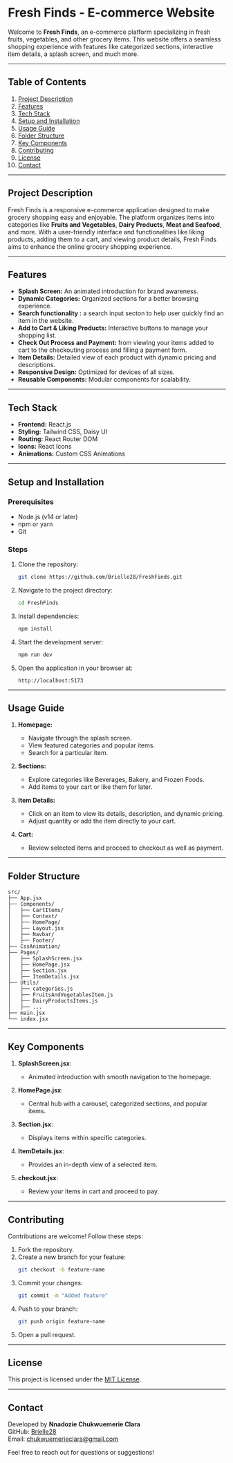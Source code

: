# Fresh Finds - E-commerce Website

Welcome to **Fresh Finds**, an e-commerce platform specializing in fresh fruits, vegetables, and other grocery items. This website offers a seamless shopping experience with features like categorized sections, interactive item details, a splash screen, and much more.

---

## Table of Contents
1. [Project Description](#project-description)
2. [Features](#features)
3. [Tech Stack](#tech-stack)
4. [Setup and Installation](#setup-and-installation)
5. [Usage Guide](#usage-guide)
6. [Folder Structure](#folder-structure)
7. [Key Components](#key-components)
8. [Contributing](#contributing)
9. [License](#license)
10. [Contact](#contact)

---

## Project Description

Fresh Finds is a responsive e-commerce application designed to make grocery shopping easy and enjoyable. The platform organizes items into categories like **Fruits and Vegetables**, **Dairy Products**, **Meat and Seafood**, and more. With a user-friendly interface and functionalities like liking products, adding them to a cart, and viewing product details, Fresh Finds aims to enhance the online grocery shopping experience.

---

## Features

- **Splash Screen:** An animated introduction for brand awareness.
- **Dynamic Categories:** Organized sections for a better browsing experience.
- **Search functionality :** a search input secton to help user quickly find an item in the website.
- **Add to Cart & Liking Products:** Interactive buttons to manage your shopping list.
- **Check Out Process and Payment:** from viewing your items added to cart to the checkouting process and filling a payment form.
- **Item Details:** Detailed view of each product with dynamic pricing and descriptions.
- **Responsive Design:** Optimized for devices of all sizes.
- **Reusable Components:** Modular components for scalability.

---

## Tech Stack

- **Frontend:** React.js
- **Styling:** Tailwind CSS, Daisy UI
- **Routing:** React Router DOM
- **Icons:** React Icons
- **Animations:** Custom CSS Animations

---

## Setup and Installation

### Prerequisites
- Node.js (v14 or later)
- npm or yarn
- Git

### Steps
1. Clone the repository:
   ```bash
   git clone https://github.com/Brielle28/FreshFinds.git
   ```
2. Navigate to the project directory:
   ```bash
   cd FreshFinds
   ```
3. Install dependencies:
   ```bash
   npm install
   ```
4. Start the development server:
   ```bash
   npm run dev
   ```
5. Open the application in your browser at:
   ```
   http://localhost:5173
   ```

---

## Usage Guide

1. **Homepage:**
   - Navigate through the splash screen.
   - View featured categories and popular items.
   - Search for a particular item.

2. **Sections:**
   - Explore categories like Beverages, Bakery, and Frozen Foods.
   - Add items to your cart or like them for later.

3. **Item Details:**
   - Click on an item to view its details, description, and dynamic pricing.
   - Adjust quantity or add the item directly to your cart.

4. **Cart:**
   - Review selected items and proceed to checkout as well as payment.

---

## Folder Structure

```
src/
├── App.jsx
├── Components/
│   ├── CartItems/
│   ├── Context/
│   ├── HomePage/
│   ├── Layout.jsx
│   ├── Navbar/
│   ├── Footer/
├── CssAnimation/
├── Pages/
│   ├── SplashScreen.jsx
│   ├── HomePage.jsx
│   ├── Section.jsx
│   ├── ItemDetails.jsx
├── Utils/
│   ├── categories.js
│   ├── FruitsAndVegetablesItem.js
│   ├── DairyProductsItems.js
│   ├── ...
├── main.jsx
└── index.jsx
```

---

## Key Components

1. **SplashScreen.jsx**:
   - Animated introduction with smooth navigation to the homepage.
   
2. **HomePage.jsx**:
   - Central hub with a carousel, categorized sections, and popular items.

3. **Section.jsx**:
   - Displays items within specific categories.

4. **ItemDetails.jsx**:
   - Provides an in-depth view of a selected item.

5. **checkout.jsx**:
   - Review your items in cart and proceed to pay.

---

## Contributing

Contributions are welcome! Follow these steps:
1. Fork the repository.
2. Create a new branch for your feature:
   ```bash
   git checkout -b feature-name
   ```
3. Commit your changes:
   ```bash
   git commit -m "Added feature"
   ```
4. Push to your branch:
   ```bash
   git push origin feature-name
   ```
5. Open a pull request.

---

## License

This project is licensed under the [MIT License](LICENSE).

---

## Contact

Developed by **Nnadozie Chukwuemerie Clara**  
GitHub: [Brielle28](https://github.com/Brielle28)  
Email: [chukwuemerieclara@gmail.com](mailto:chukwuemerieclara@gmail.com)  

Feel free to reach out for questions or suggestions!

